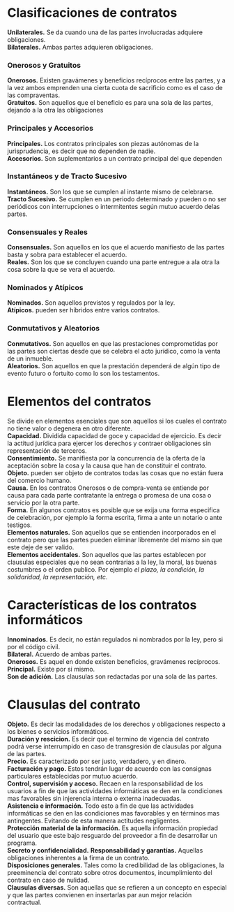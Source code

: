 # Clasificaciones de contratos

**Unilaterales.** Se da cuando una de las partes involucradas adquiere obligaciones.  
**Bilaterales.** Ambas partes adquieren obligaciones.

### Onerosos y Gratuitos
**Onerosos.** Existen gravámenes y beneficios recíprocos entre las partes, y a la vez ambos emprenden una cierta cuota de sacrificio como es el caso de las compraventas.  
**Gratuitos.** Son aquellos que el beneficio es para una sola de las partes, dejando a la otra las obligaciones

### Principales y Accesorios
**Principales.** Los contratos principales son piezas autónomas de la jurisprudencia, es decir que no dependen de nadie.  
**Accesorios.** Son suplementarios a un contrato principal del que dependen

### Instantáneos y de Tracto Sucesivo
**Instantáneos.** Son los que se cumplen al instante mismo de celebrarse.  
**Tracto Sucesivo.** Se cumplen en un periodo determinado y pueden o no ser periódicos con interrupciones o intermitentes según mutuo acuerdo delas partes.

### Consensuales y Reales
**Consensuales.** Son aquellos en los que el acuerdo manifiesto de las partes basta y sobra para establecer el acuerdo.  
**Reales.** Son los que se concluyen cuando una parte entregue a ala otra la cosa sobre la que se vera el acuerdo.

### Nominados y Atípicos
**Nominados.** Son aquellos previstos y regulados por la ley.  
**Atípicos.** pueden ser híbridos entre varios contratos.

### Conmutativos y Aleatorios
**Conmutativos.** Son aquellos en que las prestaciones comprometidas por las partes son ciertas desde que se celebra el acto jurídico, como la venta de un inmueble.  
**Aleatorios.** Son aquellos en que la prestación dependerá de algún tipo de evento futuro o fortuito como lo son los testamentos.

# Elementos del contratos

Se divide en elementos esenciales que son aquellos si los cuales el contrato no tiene valor o degenera en otro diferente.  
**Capacidad.** Dividida capacidad de goce y capacidad de ejercicio. Es decir la actitud jurídica para ejercer los derechos y contraer obligaciones sin representación de terceros.  
**Consentimiento.** Se manifiesta por la concurrencia de la oferta de la aceptación sobre la cosa y la causa que han de constituir el contrato.  
**Objeto.** pueden ser objeto de contratos todas las cosas que no están fuera del comercio humano.  
**Causa.** En los contratos Onerosos o de compra-venta se entiende por causa para cada parte contratante la entrega o promesa de una cosa o servicio por la otra parte.  
**Forma.** En algunos contratos es posible que se exija una forma especifica de celebración, por ejemplo la forma escrita, firma a ante un notario o ante testigos.  
**Elementos naturales.** Son aquellos que se entienden incorporados en el contrato pero que las partes pueden eliminar libremente del mismo sin que este deje de ser valido.  
**Elementos accidentales.** Son aquellos que las partes establecen  por clausulas especiales que no sean contrarias a la ley, la moral, las buenas costumbres o el orden publico. Por ejemplo *el plazo, la condición, la solidaridad, la representación, etc*.  

# Características de los contratos informáticos

**Innominados.** Es decir, no están regulados ni nombrados por la ley, pero si por el código civil.  
**Bilateral.** Acuerdo de ambas partes.  
**Onerosos.** Es aquel en donde existen beneficios, gravámenes recíprocos.
**Principal.** Existe por si mismo.  
**Son de adición.** Las clausulas son redactadas por una sola de las partes.

# Clausulas del contrato

**Objeto.** Es decir las modalidades de los derechos y obligaciones respecto a los bienes o servicios informáticos.  
**Duración y rescicion.** Es decir que el termino de vigencia del contrato podrá verse interrumpido en caso de transgresión de clausulas por alguna de las partes.  
**Precio.** Es caracterizado por ser justo, verdadero, y en dinero.  
**Facturación y pago.** Estos tendrán lugar de acuerdo con las consignas particulares establecidas por mutuo acuerdo.  
**Control, supervisión y acceso.** Recaen en la responsabilidad de los usuarios a fin de que las actividades informáticas se den en la condiciones mas favorables sin injerencia interna o externa inadecuadas.  
**Asistencia e información.** Todo esto a fin de que las actividades informáticas se den en las condiciones mas favorables y en términos mas antingentes. Evitando de esta manera actitudes negligentes.  
**Protección material de la información.** Es aquella información propiedad del usuario que este bajo resguardo del proveedor a fin de desarrollar un programa.  
**Secreto y confidencialidad.**
**Responsabilidad y garantías.** Aquellas obligaciones inherentes a la firma de un contrato.  
**Disposiciones generales.** Tales como la credibilidad de las obligaciones, la preeminencia del contrato sobre otros documentos, incumplimiento del contrato en caso de nulidad.  
**Clausulas diversas.** Son aquellas que se refieren a un concepto en especial y que las partes convienen en insertarlas par aun mejor relación contractual.
